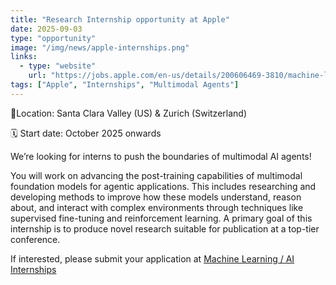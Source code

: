 ```yaml
---
title: "Research Internship opportunity at Apple"
date: 2025-09-03
type: "opportunity"
image: "/img/news/apple-internships.png"
links:
  - type: "website"
    url: "https://jobs.apple.com/en-us/details/200606469-3810/machine-learning-ai-internships?team=STDNT"
tags: ["Apple", "Internships", "Multimodal Agents"]
---
```


📍Location: Santa Clara Valley (US) & Zurich (Switzerland)

🗓️ Start date: October 2025 onwards

We’re looking for interns to push the boundaries of multimodal AI agents!

You will work on advancing the post-training capabilities of multimodal foundation models for agentic applications. This includes researching and developing methods to improve how these models understand, reason about, and interact with complex environments through techniques like supervised fine-tuning and reinforcement learning. A primary goal of this internship is to produce novel research suitable for publication at a top-tier conference.

If interested, please submit your application at [Machine Learning / AI Internships](https://jobs.apple.com/en-us/details/200606469-3810/machine-learning-ai-internships?team=STDNT)
